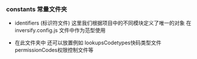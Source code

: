 
### constants 常量文件夹 

- identifiers (标识符文件) 这里我们根据项目中的不同模块定义了唯一的对象 在inversify.config.js 文件中作为范型使用

- 在此文件夹中 还可以放置例如 lookupsCodetypes快码类型文件 permissionCodes权限控制文件等
